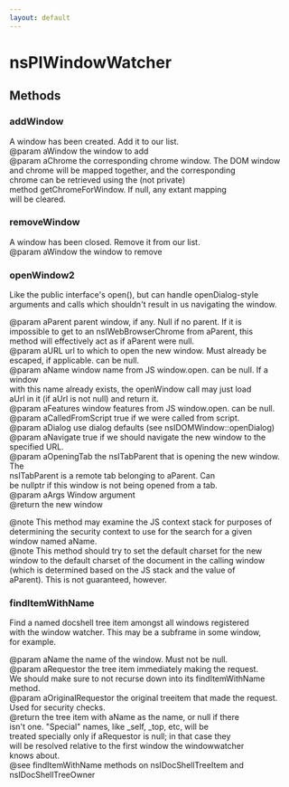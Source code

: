 ```yaml
---
layout: default
---
```


# nsPIWindowWatcher #

## Methods ##

### addWindow ###
 A window has been created. Add it to our list.  
@param aWindow the window to add  
@param aChrome the corresponding chrome window. The DOM window  
and chrome will be mapped together, and the corresponding  
chrome can be retrieved using the (not private)  
method getChromeForWindow. If null, any extant mapping  
will be cleared.  
  

### removeWindow ###
 A window has been closed. Remove it from our list.  
@param aWindow the window to remove  
  

### openWindow2 ###
 Like the public interface's open(), but can handle openDialog-style  
arguments and calls which shouldn't result in us navigating the window.  
  
@param aParent parent window, if any. Null if no parent.  If it is  
impossible to get to an nsIWebBrowserChrome from aParent, this  
method will effectively act as if aParent were null.  
@param aURL url to which to open the new window. Must already be  
escaped, if applicable. can be null.  
@param aName window name from JS window.open. can be null.  If a window  
with this name already exists, the openWindow call may just load  
aUrl in it (if aUrl is not null) and return it.  
@param aFeatures window features from JS window.open. can be null.  
@param aCalledFromScript true if we were called from script.  
@param aDialog use dialog defaults (see nsIDOMWindow::openDialog)  
@param aNavigate true if we should navigate the new window to the  
specified URL.  
@param aOpeningTab the nsITabParent that is opening the new window. The  
nsITabParent is a remote tab belonging to aParent. Can  
be nullptr if this window is not being opened from a tab.  
@param aArgs Window argument  
@return the new window  
  
@note This method may examine the JS context stack for purposes of  
determining the security context to use for the search for a given  
window named aName.  
@note This method should try to set the default charset for the new  
window to the default charset of the document in the calling window  
(which is determined based on the JS stack and the value of  
aParent).  This is not guaranteed, however.  
  

### findItemWithName ###
  
Find a named docshell tree item amongst all windows registered  
with the window watcher.  This may be a subframe in some window,  
for example.  
  
@param aName the name of the window.  Must not be null.  
@param aRequestor the tree item immediately making the request.  
       We should make sure to not recurse down into its findItemWithName  
       method.  
@param aOriginalRequestor the original treeitem that made the request.  
       Used for security checks.  
@return the tree item with aName as the name, or null if there  
        isn't one.  "Special" names, like _self, _top, etc, will be  
        treated specially only if aRequestor is null; in that case they  
        will be resolved relative to the first window the windowwatcher  
        knows about.  
@see findItemWithName methods on nsIDocShellTreeItem and  
     nsIDocShellTreeOwner  
  
